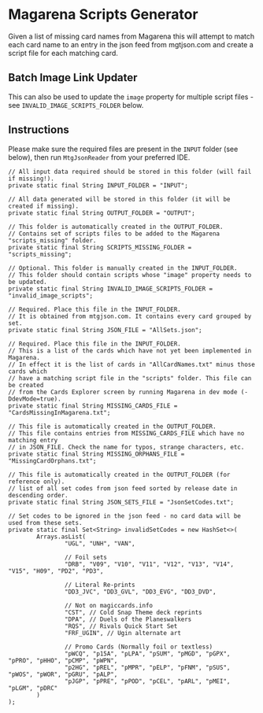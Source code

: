 # Magarena Scripts Generator

Given a list of missing card names from Magarena this will attempt to match each
card name to an entry in the json feed from mgtjson.com and create a script file
for each matching card.

## Batch Image Link Updater
This can also be used to update the ``image`` property for multiple script files - see ``INVALID_IMAGE_SCRIPTS_FOLDER`` below.

## Instructions
Please make sure the required files are present in the ``INPUT`` folder (see below), then run ``MtgJsonReader`` from your preferred IDE.

    // All input data required should be stored in this folder (will fail if missing!).
    private static final String INPUT_FOLDER = "INPUT";

    // All data generated will be stored in this folder (it will be created if missing).
    private static final String OUTPUT_FOLDER = "OUTPUT";

    // This folder is automatically created in the OUTPUT_FOLDER.
    // Contains set of scripts files to be added to the Magarena "scripts_missing" folder.
    private static final String SCRIPTS_MISSING_FOLDER = "scripts_missing";

    // Optional. This folder is manually created in the INPUT_FOLDER.
    // This folder should contain scripts whose "image" property needs to be updated.
    private static final String INVALID_IMAGE_SCRIPTS_FOLDER = "invalid_image_scripts";

    // Required. Place this file in the INPUT_FOLDER.
    // It is obtained from mtgjson.com. It contains every card grouped by set.
    private static final String JSON_FILE = "AllSets.json";

    // Required. Place this file in the INPUT_FOLDER.
    // This is a list of the cards which have not yet been implemented in Magarena.
    // In effect it is the list of cards in "AllCardNames.txt" minus those cards which
    // have a matching script file in the "scripts" folder. This file can be created
    // from the Cards Explorer screen by running Magarena in dev mode (-DdevMode=true).
    private static final String MISSING_CARDS_FILE = "CardsMissingInMagarena.txt";

    // This file is automatically created in the OUTPUT_FOLDER.
    // This file contains entries from MISSING_CARDS_FILE which have no matching entry
    // in JSON_FILE. Check the name for typos, strange characters, etc.
    private static final String MISSING_ORPHANS_FILE = "MissingCardOrphans.txt";

    // This file is automatically created in the OUTPUT_FOLDER (for reference only).
    // list of all set codes from json feed sorted by release date in descending order.
    private static final String JSON_SETS_FILE = "JsonSetCodes.txt";

    // Set codes to be ignored in the json feed - no card data will be used from these sets.
    private static final Set<String> invalidSetCodes = new HashSet<>(
            Arrays.asList(
                    "UGL", "UNH", "VAN",

                    // Foil sets
                    "DRB", "V09", "V10", "V11", "V12", "V13", "V14", "V15", "H09", "PD2", "PD3",

                    // Literal Re-prints
                    "DD3_JVC", "DD3_GVL", "DD3_EVG", "DD3_DVD",

                    // Not on magiccards.info
                    "CST", // Cold Snap Theme deck reprints
                    "DPA", // Duels of the Planeswalkers
                    "RQS", // Rivals Quick Start Set
                    "FRF_UGIN", // Ugin alternate art

                    // Promo Cards (Normally foil or textless)
                    "pWCQ", "p15A", "pLPA", "pSUM", "pMGD", "pGPX", "pPRO", "pHHO", "pCMP", "pWPN",
                    "p2HG", "pREL", "pMPR", "pELP", "pFNM", "pSUS", "pWOS", "pWOR", "pGRU", "pALP",
                    "pJGP", "pPRE", "pPOD", "pCEL", "pARL", "pMEI", "pLGM", "pDRC"
            )
    );
